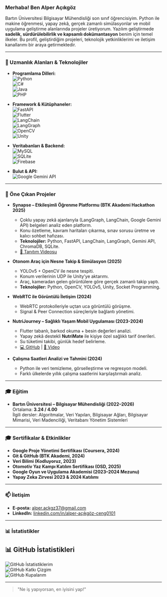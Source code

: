 ### Merhaba! Ben Alper Açıkgöz  

Bartın Üniversitesi Bilgisayar Mühendisliği son sınıf öğrencisiyim. Python ile makine öğrenmesi, yapay zekâ, gerçek zamanlı simülasyonlar ve mobil uygulama geliştirme alanlarında projeler üretiyorum. Yazılım geliştirmede **sadelik, sürdürülebilirlik ve kapsamlı dokümantasyon** benim için temel ilkeler. Bu profil, geliştirdiğim projeleri, teknolojik yetkinliklerimi ve iletişim kanallarımı bir araya getirmektedir.  

---

### 🚀 Uzmanlık Alanları & Teknolojiler  

* **Programlama Dilleri:**  
  ![Python](https://img.shields.io/badge/Python-3776AB?style=for-the-badge&logo=python&logoColor=white)  
  ![C#](https://img.shields.io/badge/C%23-239120?style=for-the-badge&logo=c-sharp&logoColor=white)  
  ![Java](https://img.shields.io/badge/Java-007396?style=for-the-badge&logo=java&logoColor=white)  
  ![PHP](https://img.shields.io/badge/PHP-777BB4?style=for-the-badge&logo=php&logoColor=white)  

* **Framework & Kütüphaneler:**  
  ![FastAPI](https://img.shields.io/badge/FastAPI-009688?style=for-the-badge&logo=fastapi&logoColor=white)  
  ![Flutter](https://img.shields.io/badge/Flutter-02569B?style=for-the-badge&logo=flutter&logoColor=white)  
  ![LangChain](https://img.shields.io/badge/LangChain-12100E?style=for-the-badge&logo=chainlink&logoColor=white)  
  ![LangGraph](https://img.shields.io/badge/LangGraph-1F1F1F?style=for-the-badge&logo=graphql&logoColor=white)  
  ![OpenCV](https://img.shields.io/badge/OpenCV-5C3EE8?style=for-the-badge&logo=opencv&logoColor=white)  
  ![Unity](https://img.shields.io/badge/Unity-000000?style=for-the-badge&logo=unity&logoColor=white)  

* **Veritabanları & Backend:**  
  ![MySQL](https://img.shields.io/badge/MySQL-4479A1?style=for-the-badge&logo=mysql&logoColor=white)  
  ![SQLite](https://img.shields.io/badge/SQLite-07405E?style=for-the-badge&logo=sqlite&logoColor=white)  
  ![Firebase](https://img.shields.io/badge/Firebase-FFCA28?style=for-the-badge&logo=firebase&logoColor=black)  

* **Bulut & API:**  
  ![Google Gemini API](https://img.shields.io/badge/Google_Gemini-1F1F1F?style=for-the-badge&logo=google-gemini&logoColor=white)  

---

### 📌 Öne Çıkan Projeler  

- **Synapse – Etkileşimli Öğrenme Platformu (BTK Akademi Hackathon 2025)**  
  * Çoklu yapay zekâ ajanlarıyla (LangGraph, LangChain, Google Gemini API) belgeleri analiz eden platform.  
  * Konu özetleme, kavram haritaları çıkarma, sınav sorusu üretme ve kalıcı sohbet hafızası.  
  * **Teknolojiler:** Python, FastAPI, LangChain, LangGraph, Gemini API, ChromaDB, SQLite.  
  * [🎥 Tanıtım Videosu](https://youtu.be/KD56_Y8iSoc)  

- **Otonom Araç için Nesne Takip & Simülasyon (2025)**  
  * YOLOv5 + OpenCV ile nesne tespiti.  
  * Konum verilerinin UDP ile Unity’ye aktarımı.  
  * Araç, kameradan gelen görüntülere göre gerçek zamanlı takip yaptı.  
  * **Teknolojiler:** Python, OpenCV, YOLOv5, Unity, Socket Programming.  

- **WebRTC ile Görüntülü İletişim (2024)**  
  * WebRTC protokolleriyle uçtan uca görüntülü görüşme.  
  * Signal & Peer Connection süreçleriyle bağlantı yönetimi.  

- **NutriJourney – Sağlıklı Yaşam Mobil Uygulaması (2023-2024)**  
  * Flutter tabanlı, barkod okuma + besin değerleri analizi.  
  * Yapay zekâ destekli **NutriMate** ile kişiye özel sağlıklı tarif önerileri.  
  * Su tüketimi takibi, günlük hedef belirleme.  
  * [💻 GitHub](https://lnkd.in/dthPdwSf) | [🎥 Video](https://lnkd.in/d555WBVS)  

- **Çalışma Saatleri Analizi ve Tahmini (2024)**  
  * Python ile veri temizleme, görselleştirme ve regresyon modeli.  
  * Farklı ülkelerde yıllık çalışma saatlerini karşılaştırmalı analiz.  

---

### 🎓 Eğitim  

- **Bartın Üniversitesi – Bilgisayar Mühendisliği (2022–2026)**  
  Ortalama: **3.24 / 4.00**  
  İlgili dersler: Algoritmalar, Veri Yapıları, Bilgisayar Ağları, Bilgisayar Mimarisi, Veri Madenciliği, Veritabanı Yönetim Sistemleri  

---

### 🎓 Sertifikalar & Etkinlikler  

* **Google Proje Yönetimi Sertifikası (Coursera, 2024)**  
* **Git & GitHub (BTK Akademi, 2024)**  
* **Veri Bilimi (Kodluyoruz, 2023)**  
* **Otomotiv Yaz Kampı Katılım Sertifikası (OSD, 2025)**  
* **Google Oyun ve Uygulama Akademisi (2023–2024 Mezunu)**  
* **Yapay Zeka Zirvesi 2023 & 2024 Katılımı**  

---

### 📫 İletişim  

* **E-posta:** alper.ackgz37@gmail.com  
* **LinkedIn:** [linkedin.com/in/alper-açıkgöz-ceng0101](https://www.linkedin.com/in/alper-açıkgöz-ceng0101)  

---

### 📊 İstatistikler  

## 📊 GitHub İstatistikleri  

![GitHub İstatistiklerim](https://github-readme-stats.vercel.app/api?username=alper&show_icons=true&theme=onedark&hide_border=true&locale=tr)  
![GitHub Katkı Çizgim](https://github-readme-streak-stats.herokuapp.com/?user=alper&theme=onedark&hide_border=true&locale=tr)  
![GitHub Kupalarım](https://github-profile-trophy.vercel.app/?username=alper&theme=onedark&no-frame=true&no-bg=true)  



---

> "Ne iş yapıyorsan, en iyisini yap!"  
